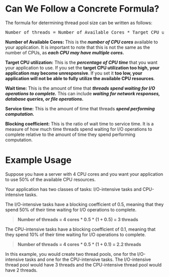 <div class="fk fl fm fn fo"><div class="ab ca"><div class="ch bg ew ex ey ez"><h1 id="fe0f" class="mz na fr be nb nc pw ne nf ng px ni nj nk py nm nn no pz nq nr ns qa nu nv nw bj" data-selectable-paragraph="">Can We Follow a Concrete Formula?</h1><p id="467f" class="pw-post-body-paragraph ln lo fr lp b lq nx ls lt lu ny lw lx ly ok ma mb mc ol me mf mg om mi mj mk fk bj" data-selectable-paragraph="">The formula for determining thread pool size can be written as follows:</p><pre class="mo mp mq mr ms pe pf pg bo ph ba bj"><span id="7505" class="pi na fr pf b bf pj pk l pl pm" data-selectable-paragraph="">Number of threads = Number of Available Cores * Target CPU utilization * (1 + Wait time / Service time)</span></pre><p id="8e16" class="pw-post-body-paragraph ln lo fr lp b lq lr ls lt lu lv lw lx ly lz ma mb mc md me mf mg mh mi mj mk fk bj" data-selectable-paragraph=""><strong class="lp fs">Number of Available Cores:</strong> This is the<strong class="lp fs"><em class="pn"> number of CPU cores </em></strong>available to your application. It is important to note that this is not the same as the number of CPUs, as<strong class="lp fs"><em class="pn"> each CPU may have multiple cores.</em></strong></p><p id="ef16" class="pw-post-body-paragraph ln lo fr lp b lq lr ls lt lu lv lw lx ly lz ma mb mc md me mf mg mh mi mj mk fk bj" data-selectable-paragraph=""><strong class="lp fs">Target CPU utilization:</strong> This is the <strong class="lp fs"><em class="pn">percentage of CPU time </em></strong>that you want your application to use. If you set the<strong class="lp fs"> target CPU utilization too high, your application may become unresponsive</strong>. If you set it <strong class="lp fs">too low, your application will not be able to fully utilize the available CPU resources</strong>.</p><p id="3f8d" class="pw-post-body-paragraph ln lo fr lp b lq lr ls lt lu lv lw lx ly lz ma mb mc md me mf mg mh mi mj mk fk bj" data-selectable-paragraph=""><strong class="lp fs">Wait time:</strong> This is the amount of time that <strong class="lp fs"><em class="pn">threads spend waiting for I/O operations to complete.</em></strong> This can include <strong class="lp fs"><em class="pn">waiting for network responses, database queries, or file operations.</em></strong></p><p id="bf6d" class="pw-post-body-paragraph ln lo fr lp b lq lr ls lt lu lv lw lx ly lz ma mb mc md me mf mg mh mi mj mk fk bj" data-selectable-paragraph=""><strong class="lp fs">Service time:</strong> This is the amount of time that threads <strong class="lp fs"><em class="pn">spend performing computation.</em></strong></p><p id="9b43" class="pw-post-body-paragraph ln lo fr lp b lq lr ls lt lu lv lw lx ly lz ma mb mc md me mf mg mh mi mj mk fk bj" data-selectable-paragraph=""><strong class="lp fs">Blocking coefficient:</strong> This is the ratio of wait time to service time. It is a measure of how much time threads spend waiting for I/O operations to complete relative to the amount of time they spend performing computation.</p><h1 id="6925" class="mz na fr be nb nc nd ne nf ng nh ni nj nk nl nm nn no np nq nr ns nt nu nv nw bj" data-selectable-paragraph="">Example Usage</h1><p id="9f29" class="pw-post-body-paragraph ln lo fr lp b lq nx ls lt lu ny lw lx ly ok ma mb mc ol me mf mg om mi mj mk fk bj" data-selectable-paragraph="">Suppose you have a server with 4 CPU cores and you want your application to use 50% of the available CPU resources.</p><p id="52b3" class="pw-post-body-paragraph ln lo fr lp b lq lr ls lt lu lv lw lx ly lz ma mb mc md me mf mg mh mi mj mk fk bj" data-selectable-paragraph="">Your application has two classes of tasks: I/O-intensive tasks and CPU-intensive tasks.</p><p id="bfdb" class="pw-post-body-paragraph ln lo fr lp b lq lr ls lt lu lv lw lx ly lz ma mb mc md me mf mg mh mi mj mk fk bj" data-selectable-paragraph="">The I/O-intensive tasks have a blocking coefficient of 0.5, meaning that they spend 50% of their time waiting for I/O operations to complete.</p><blockquote class="qj qk ql"><p id="ff80" class="ln lo pn lp b lq lr ls lt lu lv lw lx qm lz ma mb qn md me mf qo mh mi mj mk fk bj" data-selectable-paragraph=""><strong class="lp fs">Number of threads = 4 cores * 0.5 * (1 + 0.5) = 3 threads</strong></p></blockquote><p id="243e" class="pw-post-body-paragraph ln lo fr lp b lq lr ls lt lu lv lw lx ly lz ma mb mc md me mf mg mh mi mj mk fk bj" data-selectable-paragraph="">The CPU-intensive tasks have a blocking coefficient of 0.1, meaning that they spend 10% of their time waiting for I/O operations to complete.</p><blockquote class="qj qk ql"><p id="be5a" class="ln lo pn lp b lq lr ls lt lu lv lw lx qm lz ma mb qn md me mf qo mh mi mj mk fk bj" data-selectable-paragraph=""><strong class="lp fs">Number of threads = 4 cores * 0.5 * (1 + 0.1) = 2.2 threads</strong></p></blockquote><p id="2866" class="pw-post-body-paragraph ln lo fr lp b lq lr ls lt lu lv lw lx ly lz ma mb mc md me mf mg mh mi mj mk fk bj" data-selectable-paragraph="">In this example, you would create two thread pools, one for the I/O-intensive tasks and one for the CPU-intensive tasks. The I/O-intensive thread pool would have 3 threads and the CPU-intensive thread pool would have 2 threads.</p></div></div></div>